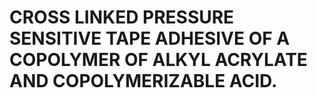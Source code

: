 # CROSS LINKED PRESSURE SENSITIVE TAPE ADHESIVE OF A COPOLYMER OF ALKYL ACRYLATE AND COPOLYMERIZABLE ACID.